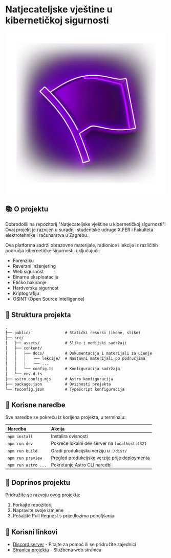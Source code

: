 # Natjecateljske vještine u kibernetičkoj sigurnosti

![Kibernetička sigurnost](/src/assets/hero.png)

## 📚 O projektu

Dobrodošli na repozitorij "Natjecateljske vještine u kibernetičkoj sigurnosti"! Ovaj projekt je razvijen u suradnji studentske udruge X.FER i Fakulteta elektrotehnike i računarstva u Zagrebu.

Ova platforma sadrži obrazovne materijale, radionice i lekcije iz različitih područja kibernetičke sigurnosti, uključujući:

- Forenziku
- Reverzni inženjering
- Web sigurnost
- Binarnu eksploataciju
- Etičko hakiranje
- Hardversku sigurnost
- Kriptografiju
- OSINT (Open Source Intelligence)

## 🚀 Struktura projekta

```
.
├── public/               # Statički resursi (ikone, slike)
├── src/
│   ├── assets/           # Slike i medijski sadržaji
│   ├── content/
│   │   ├── docs/         # Dokumentacija i materijali za učenje
│   │   │   ├── lekcije/  # Nastavni materijali po područjima
│   │   │   └── ...
│   │   └── config.ts     # Konfiguracija sadržaja
│   └── env.d.ts
├── astro.config.mjs      # Astro konfiguracija
├── package.json          # Ovisnosti projekta
└── tsconfig.json         # TypeScript konfiguracija
```

## 🧞 Korisne naredbe

Sve naredbe se pokreću iz korijena projekta, u terminalu:

| Naredba                  | Akcija                                            |
| :----------------------- | :------------------------------------------------ |
| `npm install`            | Instalira ovisnosti                               |
| `npm run dev`            | Pokreće lokalni dev server na `localhost:4321`    |
| `npm run build`          | Gradi produkcijsku verziju u `./dist/`            |
| `npm run preview`        | Pregled produkcijske verzije prije deploymenta     |
| `npm run astro ...`      | Pokretanje Astro CLI naredbi                      |

## 👥 Doprinos projektu

Pridružite se razvoju ovog projekta:

1. Forkajtе repozitorij
2. Napravite svoje izmjene
3. Pošaljite Pull Request s prijedlozima poboljšanja

## 🔗 Korisni linkovi

- [Discord server](https://discord.gg/UsvJaG7BhT) - Pitajte za pomoć ili se pridružite zajednici
- [Stranica projekta](https://kiberneticka-sigurnost.fer.hr) - Službena web stranica

